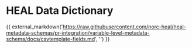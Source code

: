 # HEAL Data Dictionary

{{ external_markdown('https://raw.githubusercontent.com/norc-heal/heal-metadata-schemas/pr-integration/variable-level-metadata-schema/docs/csvtemplate-fields.md', '') }}